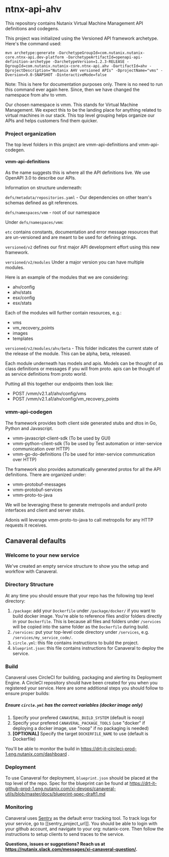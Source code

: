 # ntnx-api-ahv

This repository contains Nutanix Virtual Machine Management API definitions and codegens.

This project was initialized using the Versioned API framework archetype. Here's the command used:
```batch
mvn archetype:generate -DarchetypeGroupId=com.nutanix.nutanix-core.ntnx-api.dev-platform -DarchetypeArtifactId=openapi-api-definition-archetype -DarchetypeVersion=1.2.3-RELEASE -DgroupId=com.nutanix.nutanix-core.ntnx-api.ahv -DartifactId=ahv -DprojectDescription="Nutanix AHV versioned APIs" -DprojectName="vms" -Dversion=9.0-SNAPSHOT -DinteractiveMode=false
```
Note: This is here for documentation purposes only. There is no need to run this command ever again here. Since, then we have changed the namespace from ahv to vmm.


Our chosen namespace is vmm. This stands for Virtual Machine Management.
We expect this to be the landing place for anything related to virtual machines in our stack.
This top level grouping helps organize our APIs and helps customers find them quicker.

### Project organization

The top level folders in this project are vmm-api-definitions and vmm-api-codegen.

#### vmm-api-definitions

As the name suggests this is where all the API definitions live.
We use OpenAPI 3.0 to describe our APIs.

Information on structure underneath:

`defs/metadata/repositories.yaml` - Our dependencies on other team's schemas defined as git references.

`defs/namespaces/vmm` - root of our namespace

Under `defs/namespaces/vmm`:

`etc` contains constants, documentation and error message resources that are
un-versioned and are meant to be used for defining strings.

`versioned/v2` defines our first major API development effort using this new framework.

`versioned/v2/modules` Under a major version you can have multiple modules.

Here is an example of the modules that we are considering:
- ahv/config
- ahv/stats
- esx/config
- esx/stats

Each of the modules will further contain resources, e.g.:

- vms
- vm_recovery_points
- images
- templates

`versioned/v2/modules/ahv/beta` - This folder indicates the current state of the release of the module.
This can be alpha, beta, released.

Each module underneath has models and apis.
Models can be thought of as class definitions or messages if you will from proto.
apis can be thought of as service definitions from proto world.

Putting all this together our endpoints then look like:

- POST /vmm/v2.1.a1/ahv/config/vms
- POST /vmm/v2.1.a1/ahv/config/vm_recovery_points

### vmm-api-codegen

The framework provides both client side generated stubs and dtos in Go, Python and Javascript.
- vmm-javascript-client-sdk (To be used by GUI)
- vmm-python-client-sdk (To be used by Test automation or inter-service communication over HTTP)
- vmm-go-do-definitions (To be used for inter-service communication over HTTP)

The framework also provides automatically generated protos for all the API definitions.
There are organized under:
- vmm-protobuf-messages
- vmm-protobuf-services
- vmm-proto-to-java

We will be leveraging these to generate metropolis and anduril proto interfaces and client and server stubs.

Adonis will leverage vmm-proto-to-java to call metropolis for any HTTP requests it receives.

## Canaveral defaults

### Welcome to your new service
We've created an empty service structure to show you the setup and workflow with Canaveral.

### Directory Structure
At any time you should ensure that your repo has the following top level directory:
  1. `/package`: add your `Dockerfile` under `/package/docker/` if you want to build docker image. You're able to reference files and/or folders directly in your `Dockerfile`. This is because all files and folders under `/services` will be copied into the same folder as the `Dockerfile` during build.
  2. `/services`: put your top-level code directory under `/services`, e.g. `/services/my_service_code/`.
  3. `circle.yml`: this file contains instructions to build the project.
  4. `blueprint.json`: this file contains instructions for Canaveral to deploy the service.

### Build
Canaveral uses CircleCI for building, packaging and alerting its Deployment Engine. A CircleCI repository should have been created for you when you registered your service. Here are some additional steps you should follow to ensure proper builds:

##### Ensure `circle.yml` has the correct variables (docker image only)
  1. Specify your prefered `CANAVERAL_BUILD_SYSTEM` (default is noop)
  2. Specify your prefered `CANAVERAL_PACKAGE_TOOLS` (use "docker" if deploying a docker image, use "noop" if no packaging is needed)
  3. **[OPTIONAL]** Specify the target `DOCKERFILE_NAME` to use  (default is Dockerfile)

You'll be able to monitor the build in https://drt-it-circleci-prod-1.eng.nutanix.com/dashboard .

### Deployment
To use Canaveral for deployment, `blueprint.json` should be placed at the top level of the repo. Spec for the blueprint can be found at
https://drt-it-github-prod-1.eng.nutanix.com/xi-devops/canaveral-utils/blob/master/docs/blueprint-spec-draft1.md

### Monitoring
Canaveral uses [Sentry](https://sentry.io/welcome/) as the default error tracking tool. To track logs for your service, go to [[sentry_project_url]]. You should be able to login with your github account, and navigate to your org: nutanix-core. Then follow the instructions to setup clients to send traces to the service.

__Questions, issues or suggestions? Reach us at https://nutanix.slack.com/messages/xi-canaveral-question/.__

